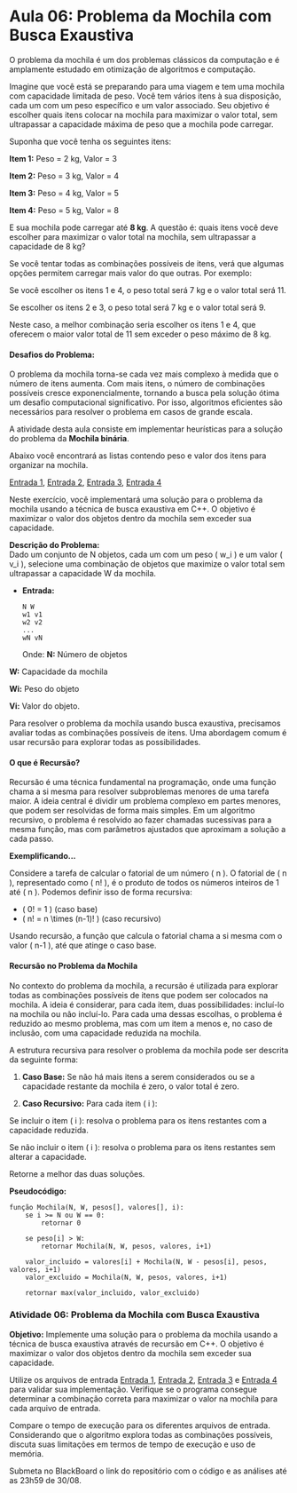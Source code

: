 # Aula 06: Problema da Mochila com Busca Exaustiva

O problema da mochila é um dos problemas clássicos da computação e é amplamente estudado em otimização de algoritmos e computação. 

Imagine que você está se preparando para uma viagem e tem uma mochila com capacidade limitada de peso. Você tem vários itens à sua disposição, cada um com um peso específico e um valor associado. Seu objetivo é escolher quais itens colocar na mochila para maximizar o valor total, sem ultrapassar a capacidade máxima de peso que a mochila pode carregar.

Suponha que você tenha os seguintes itens:

**Item 1:** Peso = 2 kg, Valor = $3$

**Item 2:** Peso = 3 kg, Valor = $4$

**Item 3:** Peso = 4 kg, Valor = $5$

**Item 4:** Peso = 5 kg, Valor = $8$

E sua mochila pode carregar até **8 kg**. A questão é: quais itens você deve escolher para maximizar o valor total na mochila, sem ultrapassar a capacidade de 8 kg?

Se você tentar todas as combinações possíveis de itens, verá que algumas opções permitem carregar mais valor do que outras. Por exemplo:

Se você escolher os itens 1 e 4, o peso total será 7 kg e o valor total será $11$.

Se escolher os itens 2 e 3, o peso total será 7 kg e o valor total será $9$.

Neste caso, a melhor combinação seria escolher os itens 1 e 4, que oferecem o maior valor total de $11$ sem exceder o peso máximo de 8 kg.

#### Desafios do Problema:

O problema da mochila torna-se cada vez mais complexo à medida que o número de itens aumenta. Com mais itens, o número de combinações possíveis cresce exponencialmente, tornando a busca pela solução ótima um desafio computacional significativo. Por isso, algoritmos eficientes são necessários para resolver o problema em casos de grande escala.

A atividade desta aula consiste em implementar heurísticas para a solução do problema da **Mochila binária**. 


Abaixo você encontrará as listas contendo peso e valor dos itens para organizar na mochila.

[Entrada 1](itens/in1.txt), [Entrada 2](itens/in2.txt), [Entrada 3](itens/in3.txt), [Entrada 4](itens/in4.txt) 

Neste exercício, você implementará uma solução para o problema da mochila usando a técnica de busca exaustiva em C++. O objetivo é maximizar o valor dos objetos dentro da mochila sem exceder sua capacidade. 

**Descrição do Problema:**  
Dado um conjunto de N objetos, cada um com um peso \( w_i \) e um valor \( v_i \), selecione uma combinação de objetos que maximize o valor total sem ultrapassar a capacidade W da mochila.

- **Entrada:**
  ```
  N W
  w1 v1
  w2 v2
  ...
  wN vN
  ```

  Onde:
**N:** Número de objetos

**W:** Capacidade da mochila 

**Wi:** Peso do objeto

**Vi:** Valor do objeto.

Para resolver o problema da mochila usando busca exaustiva, precisamos avaliar todas as combinações possíveis de itens. Uma abordagem comum é usar recursão para explorar todas as possibilidades.

#### O que é Recursão?

Recursão é uma técnica fundamental na programação, onde uma função chama a si mesma para resolver subproblemas menores de uma tarefa maior. A ideia central é dividir um problema complexo em partes menores, que podem ser resolvidas de forma mais simples. Em um algoritmo recursivo, o problema é resolvido ao fazer chamadas sucessivas para a mesma função, mas com parâmetros ajustados que aproximam a solução a cada passo.

**Exemplificando...**

Considere a tarefa de calcular o fatorial de um número \( n \). O fatorial de \( n \), representado como \( n! \), é o produto de todos os números inteiros de 1 até \( n \). Podemos definir isso de forma recursiva:
- \( 0! = 1 \) (caso base)
- \( n! = n \times (n-1)! \) (caso recursivo)

Usando recursão, a função que calcula o fatorial chama a si mesma com o valor \( n-1 \), até que atinge o caso base.

#### Recursão no Problema da Mochila

No contexto do problema da mochila, a recursão é utilizada para explorar todas as combinações possíveis de itens que podem ser colocados na mochila. A ideia é considerar, para cada item, duas possibilidades: incluí-lo na mochila ou não incluí-lo. Para cada uma dessas escolhas, o problema é reduzido ao mesmo problema, mas com um item a menos e, no caso de inclusão, com uma capacidade reduzida na mochila.

A estrutura recursiva para resolver o problema da mochila pode ser descrita da seguinte forma:

1. **Caso Base:** Se não há mais itens a serem considerados ou se a capacidade 
restante da mochila é zero, o valor total é zero.

2. **Caso Recursivo:** Para cada item \( i \):

Se incluir o item \( i \): resolva o problema para os itens restantes com a capacidade reduzida.

Se não incluir o item \( i \): resolva o problema para os itens restantes sem alterar a capacidade.

Retorne a melhor das duas soluções.

**Pseudocódigo:**

```
função Mochila(N, W, pesos[], valores[], i):
    se i >= N ou W == 0:
        retornar 0
    
    se peso[i] > W:
        retornar Mochila(N, W, pesos, valores, i+1)
    
    valor_incluido = valores[i] + Mochila(N, W - pesos[i], pesos, valores, i+1)
    valor_excluido = Mochila(N, W, pesos, valores, i+1)
    
    retornar max(valor_incluido, valor_excluido)
```


### Atividade 06: Problema da Mochila com Busca Exaustiva

**Objetivo:**
Implemente uma solução para o problema da mochila usando a técnica de busca exaustiva através de recursão em C++. O objetivo é maximizar o valor dos objetos dentro da mochila sem exceder sua capacidade.

Utilize os arquivos de entrada [Entrada 1](itens/in1.txt), [Entrada 2](itens/in2.txt), [Entrada 3](itens/in3.txt) e [Entrada 4](itens/in4.txt) para validar sua implementação. Verifique se o programa consegue determinar a combinação correta para maximizar o valor na mochila para cada arquivo de entrada.

Compare o tempo de execução para os diferentes arquivos de entrada. Considerando que o algoritmo explora todas as combinações possíveis, discuta suas limitações em termos de tempo de execução e uso de memória.

Submeta no BlackBoard o link do repositório com o código e as análises até as 23h59 de 30/08. 